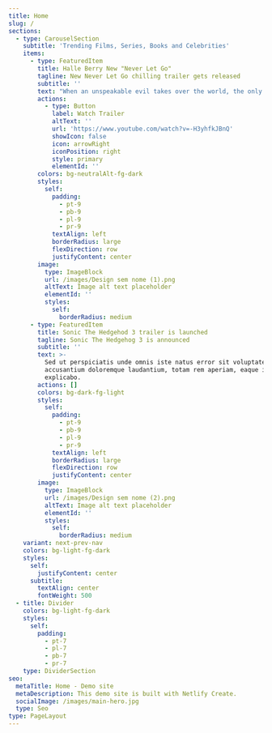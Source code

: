 ```yaml
---
title: Home
slug: /
sections:
  - type: CarouselSection
    subtitle: 'Trending Films, Series, Books and Celebrities'
    items:
      - type: FeaturedItem
        title: Halle Berry New "Never Let Go"
        tagline: New Never Let Go chilling trailer gets released
        subtitle: ''
        text: "When an unspeakable evil takes over the world, the only protection for a mother and her twin sons is their house and strong bond. Needing to stay connected at all times -- even tethering themselves with ropes -- they must cling to one another and never let go. However, when one of the boys questions\_if the evil is real, the ties that bind them together are severed, triggering a terrifying fight for survival.\n"
        actions:
          - type: Button
            label: Watch Trailer
            altText: ''
            url: 'https://www.youtube.com/watch?v=-H3yhfkJBnQ'
            showIcon: false
            icon: arrowRight
            iconPosition: right
            style: primary
            elementId: ''
        colors: bg-neutralAlt-fg-dark
        styles:
          self:
            padding:
              - pt-9
              - pb-9
              - pl-9
              - pr-9
            textAlign: left
            borderRadius: large
            flexDirection: row
            justifyContent: center
        image:
          type: ImageBlock
          url: /images/Design sem nome (1).png
          altText: Image alt text placeholder
          elementId: ''
          styles:
            self:
              borderRadius: medium
      - type: FeaturedItem
        title: Sonic The Hedgehod 3 trailer is launched
        tagline: Sonic The Hedgehog 3 is announced
        subtitle: ''
        text: >-
          Sed ut perspiciatis unde omnis iste natus error sit voluptatem
          accusantium doloremque laudantium, totam rem aperiam, eaque ipsa quae.
          explicabo.
        actions: []
        colors: bg-dark-fg-light
        styles:
          self:
            padding:
              - pt-9
              - pb-9
              - pl-9
              - pr-9
            textAlign: left
            borderRadius: large
            flexDirection: row
            justifyContent: center
        image:
          type: ImageBlock
          url: /images/Design sem nome (2).png
          altText: Image alt text placeholder
          elementId: ''
          styles:
            self:
              borderRadius: medium
    variant: next-prev-nav
    colors: bg-light-fg-dark
    styles:
      self:
        justifyContent: center
      subtitle:
        textAlign: center
        fontWeight: 500
  - title: Divider
    colors: bg-light-fg-dark
    styles:
      self:
        padding:
          - pt-7
          - pl-7
          - pb-7
          - pr-7
    type: DividerSection
seo:
  metaTitle: Home - Demo site
  metaDescription: This demo site is built with Netlify Create.
  socialImage: /images/main-hero.jpg
  type: Seo
type: PageLayout
---
```

